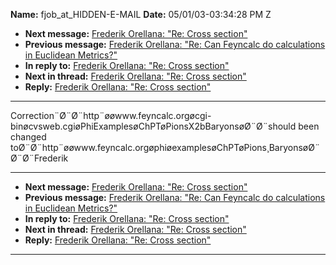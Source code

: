 **Name:** fjob_at_HIDDEN-E-MAIL
**Date:** 05/01/03-03:34:28 PM Z

  - **Next message:** [Frederik Orellana: "Re: Cross
    section"](0144.html)
  - **Previous message:** [Frederik Orellana: "Re: Can Feyncalc do
    calculations in Euclidean Metrics?"](0142.html)
  - **In reply to:** [Frederik Orellana: "Re: Cross section"](0054.html)
  - **Next in thread:** [Frederik Orellana: "Re: Cross
    section"](0144.html)
  - **Reply:** [Frederik Orellana: "Re: Cross section"](0144.html)

-----

Correction¨Ø¨Ø¨http¨øøwww.feyncalc.orgøcgi-binøcvsweb.cgiøPhiExamplesøChPTøPionsX2bBaryonsøØ¨Ø¨should
been changed
toØ¨Ø¨http¨øøwww.feyncalc.orgøphiøexamplesøChPTøPions¸BaryonsøØ¨Ø¨Ø¨Frederik  

-----

  - **Next message:** [Frederik Orellana: "Re: Cross
    section"](0144.html)
  - **Previous message:** [Frederik Orellana: "Re: Can Feyncalc do
    calculations in Euclidean Metrics?"](0142.html)
  - **In reply to:** [Frederik Orellana: "Re: Cross section"](0054.html)
  - **Next in thread:** [Frederik Orellana: "Re: Cross
    section"](0144.html)
  - **Reply:** [Frederik Orellana: "Re: Cross section"](0144.html)

-----

